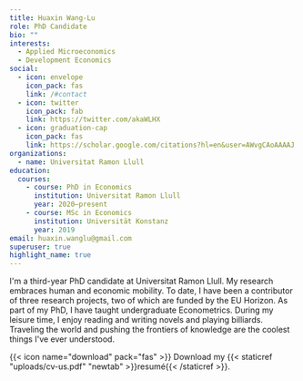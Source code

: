 ```yaml
---
title: Huaxin Wang-Lu
role: PhD Candidate
bio: ""
interests:
  - Applied Microeconomics
  - Development Economics
social:
  - icon: envelope
    icon_pack: fas
    link: /#contact
  - icon: twitter
    icon_pack: fab
    link: https://twitter.com/akaWLHX
  - icon: graduation-cap
    icon_pack: fas
    link: https://scholar.google.com/citations?hl=en&user=AWvgCAoAAAAJ
organizations:
  - name: Universitat Ramon Llull
education:
  courses:
    - course: PhD in Economics
      institution: Universitat Ramon Llull
      year: 2020—present
    - course: MSc in Economics
      institution: Universität Konstanz
      year: 2019
email: huaxin.wanglu@gmail.com
superuser: true
highlight_name: true
---
```

I'm a third-year PhD candidate at Universitat Ramon Llull. My research embraces human and economic mobility. To date, I have been a contributor of three research projects, two of which are funded by the EU Horizon. As part of my PhD, I have taught undergraduate Econometrics. During my leisure time, I enjoy reading and writing novels and playing billiards. Traveling the world and pushing the frontiers of knowledge are the coolest things I've ever understood.

{{< icon name="download" pack="fas" >}} Download my {{< staticref "uploads/cv-us.pdf" "newtab" >}}resumé{{< /staticref >}}.
